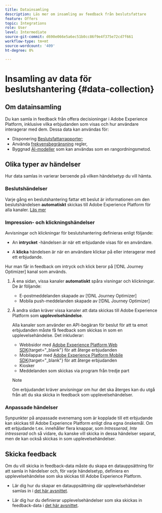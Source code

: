 ```yaml
---
title: Datainsamling
description: Läs mer om insamling av feedback från beslutsfattare
feature: Offers
topic: Integrations
role: User
level: Intermediate
source-git-commit: d690e066e5a6ec51b0cc86f9e4f375e72cd7f661
workflow-type: tm+mt
source-wordcount: '409'
ht-degree: 0%

---
```


# Insamling av data för beslutshantering {#data-collection}

## Om datainsamling

Du kan samla in feedback från offera decisioningar i Adobe Experience Platform, inklusive vilka erbjudanden som visas och hur användare interagerar med dem. Dessa data kan användas för:
* Disponering [Beslutsfattarrapporter](../reports/get-started-events.md);
* Använda [frekvensbegränsning](../offer-library/add-constraints.md#capping) regler,
* Byggnad [AI-modeller](../ranking/create-ranking-strategies.md) som kan användas som en rangordningsmetod.

## Olika typer av händelser

Hur data samlas in varierar beroende på vilken händelsetyp du vill hämta.

### Beslutshändelser

Varje gång en beslutshantering fattar ett beslut är informationen om den beslutshändelsen **automatiskt** skickas till Adobe Experience Platform för alla kanaler. [Läs mer](../reports/get-started-events.md)

### Impression- och klickningshändelser

Avvisningar och klickningar för beslutshantering definieras enligt följande:

* An **intrycket** -händelsen är när ett erbjudande visas för en användare.

* A **klicka** händelsen är när en användare klickar på eller interagerar med ett erbjudande.

Hur man får in feedback om intryck och klick beror på [!DNL Journey Optimizer] kanal som används.

1. Å ena sidan, vissa kanaler **automatiskt** spåra visningar och klickningar. De är följande:

   * E-postmeddelanden skapade av [!DNL Journey Optimizer]
   * Mobila push-meddelanden skapade av [!DNL Journey Optimizer]

   <!--If Adobe renders the offer visually to the end user on the channel, you can assume that Adobe will auto-send in the feedback.-->

1. Å andra sidan kräver vissa kanaler att data skickas till Adobe Experience Platform som **upplevelsehändelse**.

   Alla kanaler som använder en API-begäran för beslut för att ta emot erbjudanden måste få feedback som skickas in som en upplevelsehändelse. Det inkluderar:

   * Webbsidor med [Adobe Experience Platform Web SDK](https://experienceleague.adobe.com/docs/experience-platform/edge/home.html){target="_blank"} för att återge erbjudanden
   * Mobilappar med [Adobe Experience Platform Mobile SDK](https://experienceleague.adobe.com/docs/platform-learn/data-collection/mobile-sdk/overview.html){target="_blank"} för att återge erbjudanden
   * Kiosker
   * Meddelanden som skickas via program från tredje part

   >[!NOTE]
   >
   >Om erbjudandet kräver anvisningar om hur det ska återges kan du utgå från att du ska skicka in feedback som upplevelsehändelser.

### Anpassade händelser

Synpunkter på anpassade evenemang som är kopplade till ett erbjudande kan skickas till Adobe Experience Platform enligt dina egna önskemål. Om ett erbjudande t.ex. innehåller flera knappar, som *Intresserad*, *Inte intresserad* och så vidare, du kanske vill skicka in dessa händelser separat, men de kan också skickas in som upplevelsehändelser. <!--Not sure to get that part. How feedback is collected in the first case, i.e. when events are sent in separately? Does it mean the customer just handles it the wau he wants?-->

## Skicka feedback

Om du vill skicka in feedback-data måste du skapa en datauppsättning för att samla in händelser och, för varje händelsetyp, definiera en upplevelsehändelse som ska skickas till Adobe Experience Platform.

* Lär dig hur du skapar en datauppsättning där upplevelsehändelser samlas in i [det här avsnittet](create-dataset.md).

* Lär dig hur du definierar upplevelsehändelser som ska skickas in feedback-data i [det här avsnittet](schema-requirement.md).

